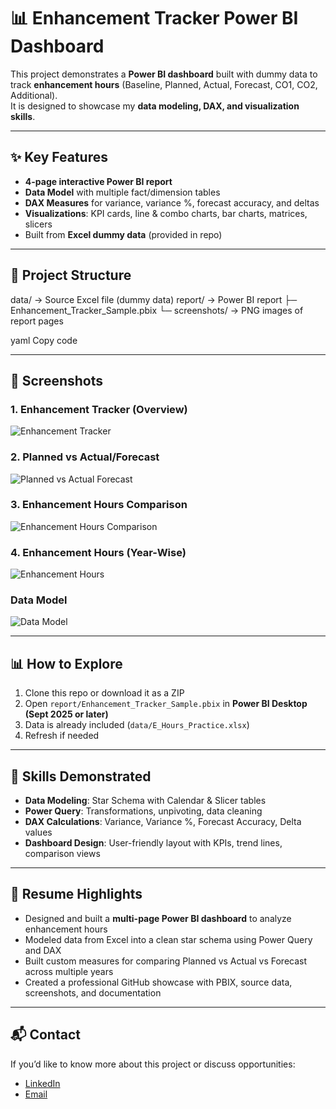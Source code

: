 # 📊 Enhancement Tracker Power BI Dashboard

This project demonstrates a **Power BI dashboard** built with dummy data to track **enhancement hours** (Baseline, Planned, Actual, Forecast, CO1, CO2, Additional).  
It is designed to showcase my **data modeling, DAX, and visualization skills**.

---

## ✨ Key Features
- **4-page interactive Power BI report**
- **Data Model** with multiple fact/dimension tables
- **DAX Measures** for variance, variance %, forecast accuracy, and deltas
- **Visualizations**: KPI cards, line & combo charts, bar charts, matrices, slicers
- Built from **Excel dummy data** (provided in repo)

---

## 📂 Project Structure
data/ → Source Excel file (dummy data)
report/ → Power BI report
├─ Enhancement_Tracker_Sample.pbix
└─ screenshots/ → PNG images of report pages

yaml
Copy code

---

## 📸 Screenshots

### 1. Enhancement Tracker (Overview)
![Enhancement Tracker](report/screenshots/enhancement_tracker.png)

### 2. Planned vs Actual/Forecast
![Planned vs Actual Forecast](report/screenshots/planned_vs_actual_forecast.png)

### 3. Enhancement Hours Comparison
![Enhancement Hours Comparison](report/screenshots/enhancement_hours_compare.png)

### 4. Enhancement Hours (Year-Wise)
![Enhancement Hours](report/screenshots/enhancement_hours.png)

### Data Model
![Data Model](report/screenshots/data_model.png)

---

## 📊 How to Explore
1. Clone this repo or download it as a ZIP  
2. Open `report/Enhancement_Tracker_Sample.pbix` in **Power BI Desktop (Sept 2025 or later)**  
3. Data is already included (`data/E_Hours_Practice.xlsx`)  
4. Refresh if needed  

---

## 🚀 Skills Demonstrated
- **Data Modeling**: Star Schema with Calendar & Slicer tables  
- **Power Query**: Transformations, unpivoting, data cleaning  
- **DAX Calculations**: Variance, Variance %, Forecast Accuracy, Delta values  
- **Dashboard Design**: User-friendly layout with KPIs, trend lines, comparison views  

---

## 📝 Resume Highlights
- Designed and built a **multi-page Power BI dashboard** to analyze enhancement hours  
- Modeled data from Excel into a clean star schema using Power Query and DAX  
- Built custom measures for comparing Planned vs Actual vs Forecast across multiple years  
- Created a professional GitHub showcase with PBIX, source data, screenshots, and documentation  

---



## 📬 Contact
If you’d like to know more about this project or discuss opportunities:  
- [LinkedIn](https://www.linkedin.com/in/kuntak-mukherjee/)  
- [Email](mailto:kuntak9m@gmail.com)
